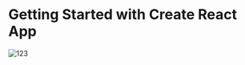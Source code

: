 # Getting Started with Create React App

![123](https://user-images.githubusercontent.com/106211999/228076610-5bf7653e-b2e1-4f6c-9f27-6ffb33fe863c.png)

